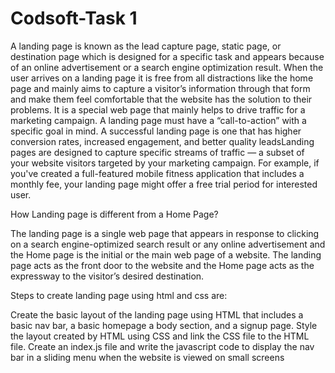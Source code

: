 # Codsoft-Task 1

A landing page is known as the lead capture page, static page, or destination page which is designed for a specific task and appears because of an online advertisement or a search engine optimization result. 
When the user arrives on a landing page it is free from all distractions like the home page and mainly aims to capture a visitor’s information through that form and make them feel comfortable that the website
has the solution to their problems. It is a special web page that mainly helps to drive traffic for a marketing campaign.
A landing page must have a “call-to-action” with a specific goal in mind. A successful landing page is one that has higher conversion rates, increased engagement, and better quality leadsLanding pages are designed
to capture specific streams of traffic — a subset of your website visitors targeted by your marketing campaign. For example, if you've created a full-featured mobile fitness application that includes a monthly fee, 
your landing page might offer a free trial period for interested user.


How Landing page is different from a Home Page?

The landing page is a single web page that appears in response to clicking on a search engine-optimized search result or any online advertisement and the Home page is the initial or the main web page of a website.
The landing page acts as the front door to the website and the Home page acts as the expressway to the visitor’s desired destination.

Steps to create landing page using html and css are:

Create the basic layout of the landing page using HTML that includes a basic nav bar, a basic homepage a body section, and a signup page.
Style the layout created by HTML using CSS and link the CSS file to the HTML file.
Create an index.js file and write the javascript code to display the nav bar in a sliding menu when the website is viewed on small screens
